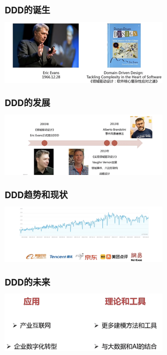 # DDD的诞生

![](image/Pasted%20image%2020220902152138.png)

# DDD的发展

![](image/Pasted%20image%2020220902152206.png)

# DDD趋势和现状

![](image/Pasted%20image%2020220902152254.png)

# DDD的未来

![](image/Pasted%20image%2020220902152603.png)